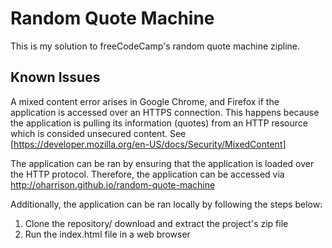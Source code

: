 # Random Quote Machine

This is my solution to freeCodeCamp's random quote machine zipline.

## Known Issues
A mixed content error arises in Google Chrome, and Firefox if the application is accessed over an HTTPS connection. This happens because the application is pulling its information (quotes) from an HTTP resource which is consided unsecured content. See [https://developer.mozilla.org/en-US/docs/Security/MixedContent]

The application can be ran by ensuring that the application is loaded over the HTTP protocol. Therefore, the application can be accessed via http://oharrison.github.io/random-quote-machine

Additionally, the application can be ran locally by following the steps below:
<ol>
  <li>Clone the repository/ download and extract the project's zip file</li>
  <li>Run the index.html file in a web browser</li>
</ol>
